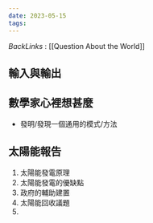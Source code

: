 ```yaml
---
date: 2023-05-15
tags: 
---
```

*BackLinks* : [[Question About the World]]
## 輸入與輸出
## 數學家心裡想甚麼
- 發明/發現一個通用的模式/方法

## 太陽能報告
1. 太陽能發電原理
2. 太陽能發電的優缺點
3. 政府的輔助建置
4. 太陽能回收議題
5. 